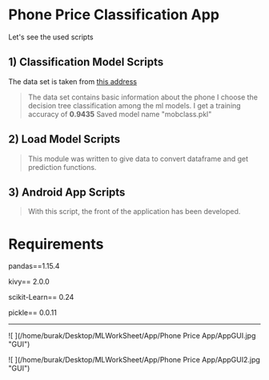 # Phone Price Classification App

Let's see the used scripts

## 1) Classification Model Scripts

The data set is taken from [this address](https://www.kaggle.com/iabhishekofficial/mobile-price-classification "Data")

> The data set contains basic information about the phone
> I choose the decision tree classification among the ml models.
> I get a training accuracy of **0.9435**
> Saved model name "mobclass.pkl"

## 2) Load Model Scripts

> This module was written to give data to convert dataframe and get prediction functions.

## 3) Android App Scripts

> With this script, the front of the application has been developed.

# Requirements

pandas==1.15.4

kivy== 2.0.0

scikit-Learn== 0.24

pickle== 0.0.11

------------
![ ](/home/burak/Desktop/MLWorkSheet/App/Phone Price App/AppGUI.jpg "GUI")

![ ](/home/burak/Desktop/MLWorkSheet/App/Phone Price App/AppGUI2.jpg "GUI")
